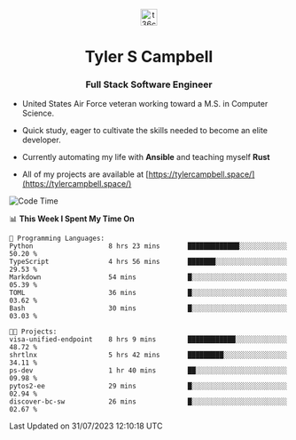 <p align="center">
<a href="https://www.linkedin.com/in/t36campbell" target="blank"><img align="center" src="https://ik.imagekit.io/t36campbell/Portfolio/linkedin.png.original_m8bbGgPh6.png" alt="t36campbell" height="30" width="30" /></a>
</p>
<h1 align="center">Tyler S Campbell</h1>
<h3 align="center">Full Stack Software Engineer</h3>

* United States Air Force veteran working toward a M.S. in Computer Science.

* Quick study, eager to cultivate the skills needed to become an elite developer.

* Currently automating my life with **Ansible** and teaching myself **Rust**

* All of my projects are available at [https://tylercampbell.space/](https://tylercampbell.space/)

<!--START_SECTION:waka-->
![Code Time](http://img.shields.io/badge/Code%20Time-2%2C658%20hrs%2030%20mins-blue)

📊 **This Week I Spent My Time On** 

```text
💬 Programming Languages: 
Python                   8 hrs 23 mins       █████████████░░░░░░░░░░░░   50.20 % 
TypeScript               4 hrs 56 mins       ███████░░░░░░░░░░░░░░░░░░   29.53 % 
Markdown                 54 mins             █░░░░░░░░░░░░░░░░░░░░░░░░   05.39 % 
TOML                     36 mins             █░░░░░░░░░░░░░░░░░░░░░░░░   03.62 % 
Bash                     30 mins             █░░░░░░░░░░░░░░░░░░░░░░░░   03.03 % 

🐱‍💻 Projects: 
visa-unified-endpoint    8 hrs 9 mins        ████████████░░░░░░░░░░░░░   48.72 % 
shrtlnx                  5 hrs 42 mins       █████████░░░░░░░░░░░░░░░░   34.11 % 
ps-dev                   1 hr 40 mins        ██░░░░░░░░░░░░░░░░░░░░░░░   09.98 % 
pytos2-ee                29 mins             █░░░░░░░░░░░░░░░░░░░░░░░░   02.94 % 
discover-bc-sw           26 mins             █░░░░░░░░░░░░░░░░░░░░░░░░   02.67 % 
```


 Last Updated on 31/07/2023 12:10:18 UTC
<!--END_SECTION:waka-->
